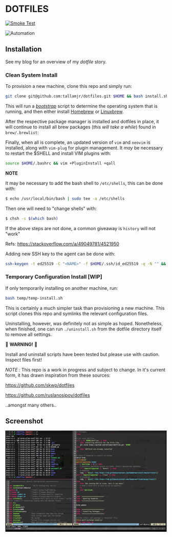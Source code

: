 # DOTFILES

[![Smoke Test](https://github.com/tallamjr/dotfiles/actions/workflows/smoke.yml/badge.svg)](https://github.com/tallamjr/dotfiles/actions/workflows/smoke.yml)

![Automation](http://imgs.xkcd.com/comics/automation.png)

## Installation

See my blog for an overview of my _dotfile_ story.

### Clean System Install

To provision a new machine, clone this repo and simply run:

```bash
git clone git@github.com:tallamjr/dotfiles.git $HOME && bash install.sh
```

This will run a [*bootstrap*](https://github.com/tallamjr/dotfiles/blob/master/install.sh)
script to determine the operating system that is running, and then either install [Homebrew](https://brew.sh/)
or [Linuxbrew](http://linuxbrew.sh/).

After the respective package manager is installed and dotfiles in place, it will continue to install
all brew packages (_this will take a while_) found in `brew/.brewlist`:

Finally, when all is complete, an updated version of `vim` and `neovim` is installed, along with
`vim-plug` for plugin management. It _may_ be necessary to restart the \$SHELL and install VIM
plugins with:

```bash
source $HOME/.bashrc && vim +PluginInstall +qall
```

**NOTE**

It may be necessary to add the bash shell to `/etc/shells`, this can be done with:

```bash
$ echo /usr/local/bin/bash | sudo tee -a /etc/shells
```

Then one will need to "change shells" with:

```bash
$ chsh -s $(which bash)
```

If the above steps are not done, a common giveaway is `history` will not "work"

Refs: https://stackoverflow.com/a/49049781/4521950

Adding new SSH key to the agent can be done with:

```bash
ssh-keygen -t ed25519 -C "<NAME>" -f $HOME/.ssh/id_ed25519 -q -N "" && eval "$(ssh-agent -s)"
```

### Temporary Configuration Install [WIP]

If only temporarily installing on another machine, run:

```bash
bash temp/temp-install.sh
```

This is certainly a much simpler task than provisioning a new machine. This
script clones this repo and symlinks the relevant configuration files.

Uninstalling, however, was definitely not as simple as hoped. Nonetheless, when
finished, one can run `./uninstall.sh` from the dotfile directory itself to
remove all settings.

🚧 **WARNING!** 🚧

Install and uninstall scripts have been tested but please use
with caution. Inspect files first!

*NOTE* : This repo is a work in progress and subject
to change. In it's current form, it has drawn inspiration from these sources:

https://github.com/skwp/dotfiles

https://github.com/ruslanosipov/dotfiles

..amongst many others..

## Screenshot

![screenshot](screenshot.png)
